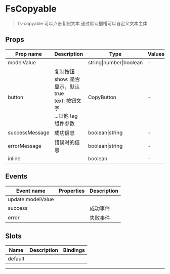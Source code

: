 # FsCopyable

> fs-copyable
> 可以点击复制文本
> 通过默认插槽可以自定义文本主体

## Props

| Prop name      | Description                                                                        | Type                    | Values | Default                            |
| -------------- | ---------------------------------------------------------------------------------- | ----------------------- | ------ | ---------------------------------- |
| modelValue     |                                                                                    | string\|number\|boolean | -      | undefined                          |
| button         | 复制按钮<br/>show: 是否显示，默认 true<br/>text: 按钮文字<br/>...其他 tag 组件参数 | CopyButton              | -      | function() {<br/> return {};<br/>} |
| successMessage | 成功信息                                                                           | boolean\|string         | -      | true                               |
| errorMessage   | 错误时的信息                                                                       | boolean\|string         | -      | true                               |
| inline         |                                                                                    | boolean                 | -      | false                              |

## Events

| Event name        | Properties | Description |
| ----------------- | ---------- | ----------- |
| update:modelValue |            |
| success           |            | 成功事件    |
| error             |            | 失败事件    |

## Slots

| Name    | Description | Bindings |
| ------- | ----------- | -------- |
| default |             |          |

---
